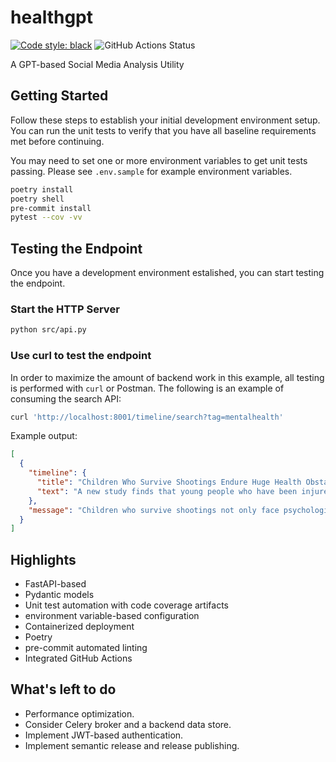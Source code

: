 # healthgpt
<a href="https://github.com/psf/black"><img alt="Code style: black" src="https://img.shields.io/badge/code%20style-black-000000.svg"></a>
![GitHub Actions Status](https://github.com/BlueTufa/healthgpt/actions/workflows/verify.yml/badge.svg)

A GPT-based Social Media Analysis Utility

## Getting Started
Follow these steps to establish your initial development environment setup.  You can run the unit tests to verify that you have all baseline requirements met before continuing.

You may need to set one or more environment variables to get unit tests passing.  Please see `.env.sample` for example environment variables.
```bash
poetry install
poetry shell
pre-commit install
pytest --cov -vv
```

## Testing the Endpoint
Once you have a development environment estalished, you can start testing the endpoint.
### Start the HTTP Server
```bash
python src/api.py
```
### Use curl to test the endpoint
In order to maximize the amount of backend work in this example, all testing is performed with `curl` or Postman.
The following is an example of consuming the search API:
```bash
curl 'http://localhost:8001/timeline/search?tag=mentalhealth'
```

Example output:
```json
[
  {
    "timeline": {
      "title": "Children Who Survive Shootings Endure Huge Health Obstacles and Costs - KFF Health News",
      "text": "A new study finds that young people who have been injured by firearms are more prone to psychiatric diagnoses and developing a substance use disorder than kids who have not been shot — and their families also suffer long-term ill effects."
    },
    "message": "Children who survive shootings not only face psychological and emotional challenges but also endure significant health obstacles and costs, according to a report by KFF Health News. The physical consequences of gun violence can be severe and long-lasting, with many survivors experiencing long-term disabilities and chronic pain.\n\nInjuries from shootings often include damage to vital organs, bones, and nerves, leading to complications such as paralysis, mobility issues, and chronic conditions. Additionally, gunshot wounds can cause infections, requiring extensive medical treatment and rehabilitation. These health obstacles can have a profound impact on a child's overall well-being and quality of life.\n\nThe financial burden of gunshot injuries is also immense. The costs of initial emergency care, surgeries, and hospitalizations are often just the beginning. Many survivors require ongoing medical care, therapy, specialized equipment, and medications, all of which add up to significant expenses for them and their families. Moreover, these costs can create financial strain and hinder access to necessary healthcare and support services.\n\nThis report highlights the need for comprehensive support systems for child survivors of shootings, including mental health resources, specialized medical care, and financial assistance. Policymakers and healthcare providers must recognize the unique challenges faced by these children and work to address their healthcare needs effectively.\n\nIn conclusion, surviving a shooting as a child can result in substantial health obstacles and costs. Ensuring that child survivors have access to the necessary medical care, psychological support, and financial assistance is crucial in helping them recover and lead healthy lives."
  }
]
```

## Highlights
* FastAPI-based
* Pydantic models
* Unit test automation with code coverage artifacts
* environment variable-based configuration
* Containerized deployment
* Poetry
* pre-commit automated linting
* Integrated GitHub Actions

## What's left to do
* Performance optimization.
* Consider Celery broker and a backend data store.
* Implement JWT-based authentication.
* Implement semantic release and release publishing.
